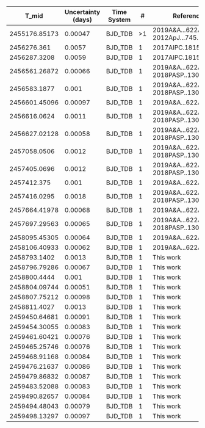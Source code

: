 |T_mid|Uncertainty (days)           |Time System|#                                            |Reference                               |
|-----|-----------------------------|-----------|---------------------------------------------|----------------------------------------|
|2455176.85173|0.00047                      |BJD_TDB    |>1                                           |2019A&A...622A..81M; 2012ApJ...745...80Q|
|2456276.361|0.0057                       |BJD_TDB    |1                                            |2017AIPC.1815h0021P                     |
|2456287.3208|0.0059                       |BJD_TDB    |1                                            |2017AIPC.1815h0021P                     |
|2456561.26872|0.00066                      |BJD_TDB    |1                                            |2019A&A...622A..81M; 2018PASP..130f4401W|
|2456583.1877|0.001                        |BJD_TDB    |1                                            |2019A&A...622A..81M; 2018PASP..130f4401W|
|2456601.45096|0.00097                      |BJD_TDB    |1                                            |2019A&A...622A..81M                     |
|2456616.0624|0.0011                       |BJD_TDB    |1                                            |2019A&A...622A..81M; 2018PASP..130f4401W|
|2456627.02128|0.00058                      |BJD_TDB    |1                                            |2019A&A...622A..81M; 2018PASP..130f4401W|
|2457058.0506|0.0012                       |BJD_TDB    |1                                            |2019A&A...622A..81M; 2018PASP..130f4401W|
|2457405.0696|0.0012                       |BJD_TDB    |1                                            |2019A&A...622A..81M; 2018PASP..130f4401W|
|2457412.375|0.001                        |BJD_TDB    |1                                            |2019A&A...622A..81M                     |
|2457416.0295|0.0018                       |BJD_TDB    |1                                            |2019A&A...622A..81M; 2018PASP..130f4401W|
|2457664.41978|0.00068                      |BJD_TDB    |1                                            |2019A&A...622A..81M                     |
|2457697.29563|0.00065                      |BJD_TDB    |1                                            |2019A&A...622A..81M; 2018PASP..130f4401W|
|2458095.45305|0.00064                      |BJD_TDB    |1                                            |2019A&A...622A..81M                     |
|2458106.40933|0.00062                      |BJD_TDB    |1                                            |2019A&A...622A..81M                     |
|2458793.1402|0.0013                       |BJD_TDB    |1                                            |This work                               |
|2458796.79286|0.00067                      |BJD_TDB    |1                                            |This work                               |
|2458800.4444|0.001                        |BJD_TDB    |1                                            |This work                               |
|2458804.09744|0.00051                      |BJD_TDB    |1                                            |This work                               |
|2458807.75212|0.00098                      |BJD_TDB    |1                                            |This work                               |
|2458811.4027|0.0013                       |BJD_TDB    |1                                            |This work                               |
|2459450.64681|0.00091                      |BJD_TDB    |1                                            |This work                               |
|2459454.30055|0.00083                      |BJD_TDB    |1                                            |This work                               |
|2459461.60421|0.00076                      |BJD_TDB    |1                                            |This work                               |
|2459465.25746|0.00076                      |BJD_TDB    |1                                            |This work                               |
|2459468.91168|0.00084                      |BJD_TDB    |1                                            |This work                               |
|2459476.21637|0.00086                      |BJD_TDB    |1                                            |This work                               |
|2459479.86832|0.00087                      |BJD_TDB    |1                                            |This work                               |
|2459483.52088|0.00083                      |BJD_TDB    |1                                            |This work                               |
|2459490.82657|0.00084                      |BJD_TDB    |1                                            |This work                               |
|2459494.48043|0.00079                      |BJD_TDB    |1                                            |This work                               |
|2459498.13297|0.00097                      |BJD_TDB    |1                                            |This work                               |
